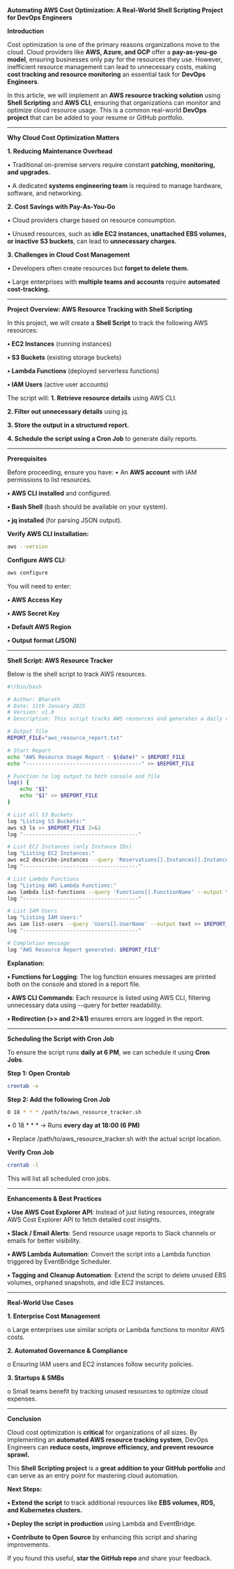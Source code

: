 **Automating AWS Cost Optimization: A Real-World Shell Scripting Project for DevOps Engineers**

**Introduction**

Cost optimization is one of the primary reasons organizations move to the cloud. Cloud providers like **AWS, Azure, and GCP** offer a **pay-as-you-go model**, ensuring businesses only pay for the resources they use. However, inefficient resource management can lead to unnecessary costs, making **cost tracking and resource monitoring** an essential task for **DevOps Engineers**.

In this article, we will implement an **AWS resource tracking solution** using **Shell Scripting** and **AWS CLI**, ensuring that organizations can monitor and optimize cloud resource usage. This is a common real-world **DevOps project** that can be added to your resume or GitHub portfolio.

---

**Why Cloud Cost Optimization Matters**

**1. Reducing Maintenance Overhead**

•	Traditional on-premise servers require constant **patching, monitoring, and upgrades.**

•	A dedicated **systems engineering team** is required to manage hardware, software, and networking.

**2. Cost Savings with Pay-As-You-Go**

•	Cloud providers charge based on resource consumption.

•	Unused resources, such as **idle EC2 instances, unattached EBS volumes, or inactive S3 buckets**, can lead to **unnecessary charges.**

**3. Challenges in Cloud Cost Management**

•	Developers often create resources but **forget to delete them.**

•	Large enterprises with **multiple teams and accounts** require **automated cost-tracking.**

---

**Project Overview: AWS Resource Tracking with Shell Scripting**

In this project, we will create a **Shell Script** to track the following AWS resources:

**•	EC2 Instances** (running instances)

**•	S3 Buckets** (existing storage buckets)

**•	Lambda Functions** (deployed serverless functions)

**•	IAM Users** (active user accounts)

The script will:
**1.	Retrieve resource details** using AWS CLI.

**2.	Filter out unnecessary details** using jq.

**3.	Store the output in a structured report.**

**4.	Schedule the script using a Cron Job** to generate daily reports.

---

**Prerequisites**

Before proceeding, ensure you have:
•	An **AWS account** with IAM permissions to list resources.

**•	AWS CLI installed** and configured.

**•	Bash Shell** (bash should be available on your system).

**•	jq installed** (for parsing JSON output).

**Verify AWS CLI Installation:**

```sh
aws --version
```

**Configure AWS CLI:**

```sh
aws configure
```

You will need to enter:

**•	AWS Access Key**

**•	AWS Secret Key**

**•	Default AWS Region**

**•	Output format (JSON)**

---

**Shell Script: AWS Resource Tracker**

Below is the shell script to track AWS resources.

```sh
#!/bin/bash

# Author: Bharath
# Date: 11th January 2025
# Version: v1.0
# Description: This script tracks AWS resources and generates a daily report.

# Output file
REPORT_FILE="aws_resource_report.txt"

# Start Report
echo "AWS Resource Usage Report - $(date)" > $REPORT_FILE
echo "-------------------------------------" >> $REPORT_FILE

# Function to log output to both console and file
log() {
    echo "$1"
    echo "$1" >> $REPORT_FILE
}

# List all S3 Buckets
log "Listing S3 Buckets:"
aws s3 ls >> $REPORT_FILE 2>&1
log "-------------------------------------"

# List EC2 Instances (only Instance IDs)
log "Listing EC2 Instances:"
aws ec2 describe-instances --query 'Reservations[].Instances[].InstanceId' --output text >> $REPORT_FILE 2>&1
log "-------------------------------------"

# List Lambda Functions
log "Listing AWS Lambda Functions:"
aws lambda list-functions --query 'Functions[].FunctionName' --output text >> $REPORT_FILE 2>&1
log "-------------------------------------"

# List IAM Users
log "Listing IAM Users:"
aws iam list-users --query 'Users[].UserName' --output text >> $REPORT_FILE 2>&1
log "-------------------------------------"

# Completion message
log "AWS Resource Report generated: $REPORT_FILE"
```

**Explanation:**

**•	Functions for Logging**: The log function ensures messages are printed both on the console and stored in a report file.

**•	AWS CLI Commands**: Each resource is listed using AWS CLI, filtering unnecessary data using --query for better readability.

**•	Redirection (>> and 2>&1)** ensures errors are logged in the report.

---

**Scheduling the Script with Cron Job**

To ensure the script runs **daily at 6 PM**, we can schedule it using **Cron Jobs**.

**Step 1: Open Crontab**

```sh
crontab -e
```

**Step 2: Add the following Cron Job**

```sh
0 18 * * * /path/to/aws_resource_tracker.sh
```

•	0 18 * * * → Runs **every day at 18:00 (6 PM)**

•	Replace /path/to/aws_resource_tracker.sh with the actual script location.

**Verify Cron Job**

```sh
crontab -l
```

This will list all scheduled cron jobs.

---

**Enhancements & Best Practices**

**•	Use AWS Cost Explorer API**: Instead of just listing resources, integrate AWS Cost Explorer API to fetch detailed cost insights.

**•	Slack / Email Alerts**: Send resource usage reports to Slack channels or emails for better visibility.

**•	AWS Lambda Automation**: Convert the script into a Lambda function triggered by EventBridge Scheduler.

**•	Tagging and Cleanup Automation**: Extend the script to delete unused EBS volumes, orphaned snapshots, and idle EC2 instances.

---

**Real-World Use Cases**

**1.	Enterprise Cost Management**

o	Large enterprises use similar scripts or Lambda functions to monitor AWS costs.

**2.	Automated Governance & Compliance**

o	Ensuring IAM users and EC2 instances follow security policies.

**3.	Startups & SMBs**

o	Small teams benefit by tracking unused resources to optimize cloud expenses.

---

**Conclusion**

Cloud cost optimization is **critical** for organizations of all sizes. By implementing an **automated AWS resource tracking system**, DevOps Engineers can **reduce costs, improve efficiency, and prevent resource sprawl.**

This **Shell Scripting project** is a **great addition to your GitHub portfolio** and can serve as an entry point for mastering cloud automation.

**Next Steps:**

**•	Extend the script** to track additional resources like **EBS volumes, RDS, and Kubernetes clusters.**

**•	Deploy the script in production** using Lambda and EventBridge.

**•	Contribute to Open Source** by enhancing this script and sharing improvements.

If you found this useful, **star the GitHub repo** and share your feedback.

